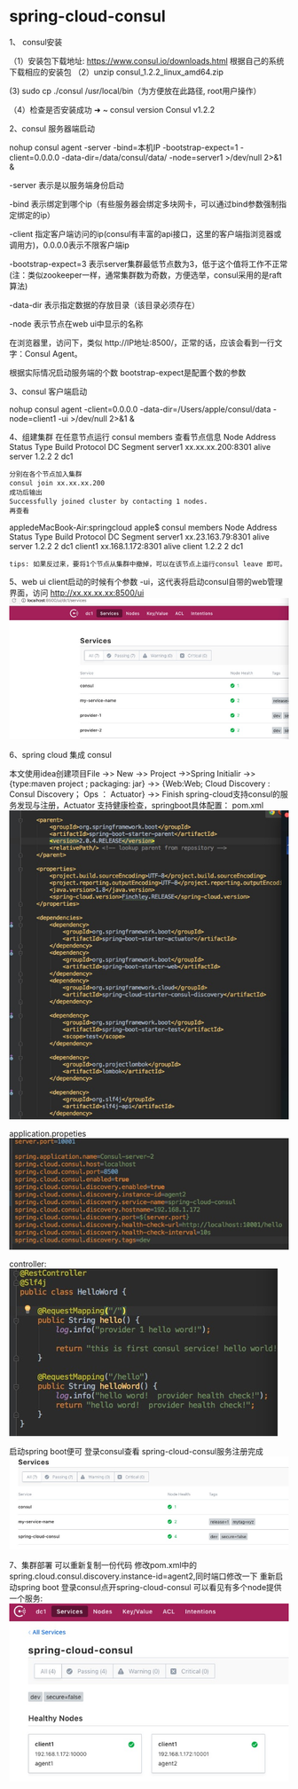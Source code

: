 # spring-cloud-consul

1、 consul安装

（1）安装包下载地址:
    https://www.consul.io/downloads.html
    根据自己的系统下载相应的安装包
（2）unzip consul_1.2.2_linux_amd64.zip

 (3) sudo cp ./consul /usr/local/bin（为方便放在此路径, root用户操作）
 
（4）检查是否安装成功
    ➜  ~ consul version
      Consul v1.2.2
      
2、consul 服务器端启动

  nohup consul agent -server -bind=本机IP  -bootstrap-expect=1 -client=0.0.0.0  -data-dir=/data/consul/data/ -node=server1 >/dev/null 2>&1 &
  
  -server 表示是以服务端身份启动

  -bind 表示绑定到哪个ip（有些服务器会绑定多块网卡，可以通过bind参数强制指定绑定的ip）

  -client 指定客户端访问的ip(consul有丰富的api接口，这里的客户端指浏览器或调用方)，0.0.0.0表示不限客户端ip

  -bootstrap-expect=3 表示server集群最低节点数为3，低于这个值将工作不正常(注：类似zookeeper一样，通常集群数为奇数，方便选举，consul采用的是raft算法)

  -data-dir 表示指定数据的存放目录（该目录必须存在）

  -node 表示节点在web ui中显示的名称
  
  在浏览器里，访问下，类似 http://IP地址:8500/，正常的话，应该会看到一行文字：Consul Agent。
  
  根据实际情况启动服务端的个数 bootstrap-expect是配置个数的参数
  
 3、consul 客户端启动
 
   nohup consul agent -client=0.0.0.0  -data-dir=/Users/apple/consul/data -node=client1 -ui >/dev/null 2>&1 &
  
  4、组建集群
    在任意节点运行 consul members 
    查看节点信息
    Node     Address             Status  Type    Build  Protocol  DC   Segment
    server1  xx.xx.xx.200:8301     alive   server  1.2.2  2         dc1  <all>
    
    分别在各个节点加入集群
    consul join xx.xx.xx.200
    成功后输出
    Successfully joined cluster by contacting 1 nodes.
    再查看
   appledeMacBook-Air:springcloud apple$ consul members
    Node     Address             Status  Type    Build  Protocol  DC   Segment
    server1  xx.23.163.79:8301  alive   server  1.2.2  2         dc1  <all>
    client1  xx.168.1.172:8301  alive   client  1.2.2  2         dc1  <default>
    
    tips: 如果反过来，要将1个节点从集群中撤掉，可以在该节点上运行consul leave 即可。
    
   5、web ui
    client启动的时候有个参数 -ui，这代表将启动consul自带的web管理界面，访问 http://xx.xx.xx.xx:8500/ui
    ![image](https://github.com/WalkerOstarliang/spring-cloud-consul/blob/master/picture/consul%E9%A6%96%E9%A1%B5.jpg)
  
  6、spring cloud 集成 consul
  
  本文使用idea创建项目File ->> New ->> Project ->>Spring Initialir ->> {type:maven project ; packaging: jar} ->> {Web:Web; Cloud    Discovery : Consul Discovery； Ops ： Actuator} ->> Finish
    spring-cloud支持consul的服务发现与注册，Actuator 支持健康检查，springboot具体配置：
    pom.xml
    ![image](https://github.com/WalkerOstarliang/spring-cloud-consul/blob/master/picture/pom.xml.jpg)
    
   application.propeties
    ![image](https://github.com/WalkerOstarliang/spring-cloud-consul/blob/master/picture/application.properties.jpg)
    
   controller:
    ![image](https://github.com/WalkerOstarliang/spring-cloud-consul/blob/master/picture/controller.jpg)
    
   启动spring boot便可
   登录consul查看 spring-cloud-consul服务注册完成
    ![image](https://github.com/WalkerOstarliang/spring-cloud-consul/blob/master/picture/spring-cloud-consul-register.jpg)
    
   7、集群部署
    可以重新复制一份代码 修改pom.xml中的spring.cloud.consul.discovery.instance-id=agent2,同时端口修改一下
    重新启动spring boot
    登录consul点开spring-cloud-consul 可以看见有多个node提供一个服务:
    ![image](https://github.com/WalkerOstarliang/spring-cloud-consul/blob/master/picture/spring-cloud-consul-nodes.jpg)
    
    
    

    
  
   
  
  
  
